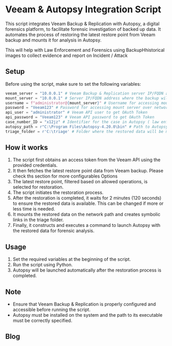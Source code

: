 # Veeam & Autopsy Integration Script

This script integrates Veeam Backup & Replication with Autopsy, a digital forensics platform, to facilitate forensic investigation of backed up data. It automates the process of restoring the latest restore point from Veeam backup and mounts it for analysis in Autopsy.

This will help with Law Enforcement and Forensics using BackupHhistorical images to collect evidence and report on Incident / Attack

## Setup
Before using the script, make sure to set the following variables:

```python
veeam_server = "10.0.0.1" # Veeam Backup & Replication server IP/FQDN address
mount_server = "10.0.0.1" # Server IP/FQDN address where the backup will be mounted
username = f"administrator@{mount_server}" # Username for accessing mount server , we using $ share
password = "Veeam123" # Password for accessing mount server over network $ share
api_user = "administrator" # Veeam API user to get OAuth Token
api_password = "Veeam123" # Veeam API password to get OAuth Token
case_number_ID = "x12jz" # Identifier for the case in Autopsy ( law enforecemnt or internal Incident ID)
autopsy_path = r"C:\Program Files\Autopsy-4.20.0\bin" # Path to Autopsy installation directory
triage_folder = r'C:\triage' # Folder where the restored data will be mounted for analysis on local Server & CASE files
```

## How it works 
1. The script first obtains an access token from the Veeam API using the provided credentials.
2. It then fetches the latest restore point data from Veeam backup. Please check ths section for more configurables Options
3. The latest restore point, filtered based on allowed operations, is selected for restoration.
4. The script initiates the restoration process.
5. After the restoration is completed, it waits for 2 minutes (120 seconds) to ensure the restored data is available. This can be changed if more or less time is needed.
6. It mounts the restored data on the network path and creates symbolic links in the triage folder.
7. Finally, it constructs and executes a command to launch Autopsy with the restored data for forensic analysis.

## Usage 
1. Set the required variables at the beginning of the script.
2. Run the script using Python.
3. Autopsy will be launched automatically after the restoration process is completed.

## Note 
- Ensure that Veeam Backup & Replication is properly configured and accessible before running the script.
- Autopsy must be installed on the system and the path to its executable must be correctly specified.

## Blog
